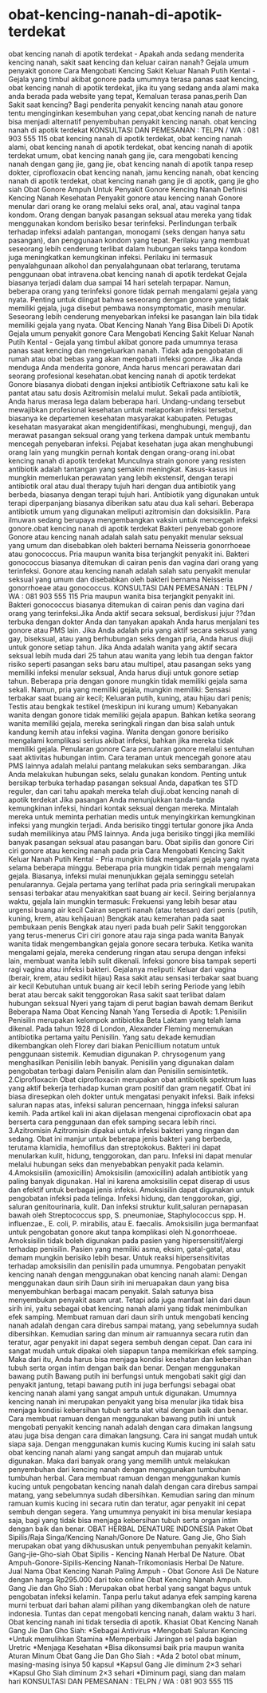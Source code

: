 # obat-kencing-nanah-di-apotik-terdekat
obat kencing nanah di apotik terdekat - Apakah anda sedang menderita kencing nanah, sakit saat kencing dan keluar cairan nanah? Gejala umum penyakit gonore Cara Mengobati Kencing Sakit Keluar Nanah Putih Kental - Gejala yang timbul akibat gonore pada umumnya terasa panas saat kencing, obat kencing nanah di apotik terdekat, jika itu yang sedang anda alami maka anda berada pada website yang tepat, Kemaluan terasa panas,perih Dan Sakit saat kencing? Bagi penderita penyakit kencing nanah atau gonore tentu menginginkan kesembuhan yang cepat,obat kencing nanah de nature bisa menjadi alternatif penyembuhan penyakit kencing nanah.     obat kencing nanah di apotik terdekat KONSULTASI DAN PEMESANAN : TELPN / WA : 081 903 555 115    obat kencing nanah di apotik terdekat, obat kencing nanah alami, obat kencing nanah di apotik terdekat, obat kencing nanah di apotik terdekat umum, obat kencing nanah gang jie, cara mengobati kencing nanah dengan gang jie, gang jie, obat kencing nanah di apotik tanpa resep dokter, ciprofloxacin obat kencing nanah, jamu kencing nanah, obat kencing nanah di apotik terdekat, obat kencing nanah gang jie di apotik, gang jie gho siah    Obat Gonore Ampuh Untuk Penyakit Gonore Kencing Nanah Definisi Kencing Nanah Kesehatan  Penyakit gonore atau kencing nanah Gonore menular dari orang ke orang melalui seks oral, anal, atau vaginal tanpa kondom. Orang dengan banyak pasangan seksual atau mereka yang tidak menggunakan kondom berisiko besar terinfeksi. Perlindungan terbaik terhadap infeksi adalah pantangan, monogami (seks dengan hanya satu pasangan), dan penggunaan kondom yang tepat. Perilaku yang membuat seseorang lebih cenderung terlibat dalam hubungan seks tanpa kondom juga meningkatkan kemungkinan infeksi. Perilaku ini termasuk penyalahgunaan alkohol dan penyalahgunaan obat terlarang, terutama penggunaan obat intravena.obat kencing nanah di apotik terdekat  Gejala biasanya terjadi dalam dua sampai 14 hari setelah terpapar. Namun, beberapa orang yang terinfeksi gonore tidak pernah mengalami gejala yang nyata. Penting untuk diingat bahwa seseorang dengan gonore yang tidak memiliki gejala, juga disebut pembawa nonsymptomatic, masih menular. Seseorang lebih cenderung menyebarkan infeksi ke pasangan lain bila tidak memiliki gejala yang nyata. Obat Kencing Nanah Yang Bisa Dibeli Di Apotik  Gejala umum penyakit gonore Cara Mengobati Kencing Sakit Keluar Nanah Putih Kental - Gejala yang timbul akibat gonore pada umumnya terasa panas saat kencing dan mengeluarkan nanah. Tidak ada pengobatan di rumah atau obat bebas yang akan mengobati infeksi gonore. Jika Anda menduga Anda menderita gonore, Anda harus mencari perawatan dari seorang profesional kesehatan.obat kencing nanah di apotik terdekat  Gonore biasanya diobati dengan injeksi antibiotik Ceftriaxone satu kali ke pantat atau satu dosis Azitromisin melalui mulut. Sekali pada antibiotik, Anda harus merasa lega dalam beberapa hari.  Undang-undang tersebut mewajibkan profesional kesehatan untuk melaporkan infeksi tersebut, biasanya ke departemen kesehatan masyarakat kabupaten. Petugas kesehatan masyarakat akan mengidentifikasi, menghubungi, menguji, dan merawat pasangan seksual orang yang terkena dampak untuk membantu mencegah penyebaran infeksi. Pejabat kesehatan juga akan menghubungi orang lain yang mungkin pernah kontak dengan orang-orang ini.obat kencing nanah di apotik terdekat Munculnya strain gonore yang resisten antibiotik adalah tantangan yang semakin meningkat. Kasus-kasus ini mungkin memerlukan perawatan yang lebih ekstensif, dengan terapi antibiotik oral atau dual therapy tujuh hari dengan dua antibiotik yang berbeda, biasanya dengan terapi tujuh hari. Antibiotik yang digunakan untuk terapi diperpanjang biasanya diberikan satu atau dua kali sehari. Beberapa antibiotik umum yang digunakan meliputi azitromisin dan doksisiklin. Para ilmuwan sedang berupaya mengembangkan vaksin untuk mencegah infeksi gonore.obat kencing nanah di apotik terdekat  Bakteri penyebab gonore Gonore atau kencing nanah adalah salah satu penyakit menular seksual yang umum dan disebabkan oleh bakteri bernama Neisseria gonorrhoeae atau gonococcus. Pria maupun wanita bisa terjangkit penyakit ini. Bakteri gonococcus biasanya ditemukan di cairan penis dan vagina dari orang yang terinfeksi. Gonore atau kencing nanah adalah salah satu penyakit menular seksual yang umum dan disebabkan oleh bakteri bernama Neisseria gonorrhoeae atau gonococcus.   KONSULTASI DAN PEMESANAN : TELPN / WA : 081 903 555 115    Pria maupun wanita bisa terjangkit penyakit ini. Bakteri gonococcus biasanya ditemukan di cairan penis dan vagina dari orang yang terinfeksi.Jika Anda aktif secara seksual, berdiskusi jujur ??dan terbuka dengan dokter Anda dan tanyakan apakah Anda harus menjalani tes gonore atau PMS lain. Jika Anda adalah pria yang aktif secara seksual yang gay, biseksual, atau yang berhubungan seks dengan pria, Anda harus diuji untuk gonore setiap tahun. Jika Anda adalah wanita yang aktif secara seksual lebih muda dari 25 tahun atau wanita yang lebih tua dengan faktor risiko seperti pasangan seks baru atau multipel, atau pasangan seks yang memiliki infeksi menular seksual, Anda harus diuji untuk gonore setiap tahun.  Beberapa pria dengan gonore mungkin tidak memiliki gejala sama sekali. Namun, pria yang memiliki gejala, mungkin memiliki: Sensasi terbakar saat buang air kecil; Keluaran putih, kuning, atau hijau dari penis; Testis atau bengkak testikel (meskipun ini kurang umum) Kebanyakan wanita dengan gonore tidak memiliki gejala apapun. Bahkan ketika seorang wanita memiliki gejala, mereka seringkali ringan dan bisa salah untuk kandung kemih atau infeksi vagina. Wanita dengan gonore berisiko mengalami komplikasi serius akibat infeksi, bahkan jika mereka tidak memiliki gejala.  Penularan gonore Cara penularan gonore melalui sentuhan saat aktivitas hubungan intim. Cara teraman untuk mencegah gonore atau PMS lainnya adalah melalui pantang melakukan seks sembarangan. Jika Anda melakukan hubungan seks, selalu gunakan kondom. Penting untuk bersikap terbuka terhadap pasangan seksual Anda, dapatkan tes STD reguler, dan cari tahu apakah mereka telah diuji.obat kencing nanah di apotik terdekat  Jika pasangan Anda menunjukkan tanda-tanda kemungkinan infeksi, hindari kontak seksual dengan mereka. Mintalah mereka untuk meminta perhatian medis untuk menyingkirkan kemungkinan infeksi yang mungkin terjadi.  Anda berisiko tinggi tertular gonore jika Anda sudah memilikinya atau PMS lainnya. Anda juga berisiko tinggi jika memiliki banyak pasangan seksual atau pasangan baru. Obat sipilis dan gonore Ciri ciri gonore atau kencing nanah pada pria Cara Mengobati Kencing Sakit Keluar Nanah Putih Kental - Pria mungkin tidak mengalami gejala yang nyata selama beberapa minggu. Beberapa pria mungkin tidak pernah mengalami gejala. Biasanya, infeksi mulai menunjukkan gejala seminggu setelah penularannya. Gejala pertama yang terlihat pada pria seringkali merupakan sensasi terbakar atau menyakitkan saat buang air kecil. Seiring berjalannya waktu, gejala lain mungkin termasuk: Frekuensi yang lebih besar atau urgensi buang air kecil Cairan seperti nanah (atau tetesan) dari penis (putih, kuning, krem, atau kehijauan) Bengkak atau kemerahan pada saat pembukaan penis Bengkak atau nyeri pada buah pelir Sakit tenggorokan yang terus-menerus Ciri ciri gonore atau raja singa pada wanita Banyak wanita tidak mengembangkan gejala gonore secara terbuka. Ketika wanita mengalami gejala, mereka cenderung ringan atau serupa dengan infeksi lain, membuat wanita lebih sulit dikenali. Infeksi gonore bisa tampak seperti ragi vagina atau infeksi bakteri.  Gejalanya meliputi: Keluar dari vagina (berair, krem, atau sedikit hijau) Rasa sakit atau sensasi terbakar saat buang air kecil Kebutuhan untuk buang air kecil lebih sering Periode yang lebih berat atau bercak sakit tenggorokan Rasa sakit saat terlibat dalam hubungan seksual Nyeri yang tajam di perut bagian bawah demam Berikut Beberapa Nama Obat Kencing Nanah Yang Tersedia di Apotik:  1.Penisilin Penisilin merupakan kelompok antibiotika Beta Laktam yang telah lama dikenal. Pada tahun 1928 di London, Alexander Fleming menemukan antibiotika pertama yaitu Penisilin. Yang satu dekade kemudian dikembangkan oleh Florey dari biakan Penicillium notatum untuk penggunaan sistemik. Kemudian digunakan P. chrysogenum yang menghasilkan Penisilin lebih banyak. Penisilin yang digunakan dalam pengobatan terbagi dalam Penisilin alam dan Penisilin semisintetik.  2.Ciprofloxacin Obat ciprofloxacin merupakan obat antibiotik spektrum luas yang aktif bekerja terhadap kuman gram positif dan gram negatif. Obat ini biasa diresepkan oleh dokter untuk mengatasi penyakit infeksi. Baik infeksi saluran napas atas, infeksi saluran pencernaan, hingga infeksi saluran kemih. Pada artikel kali ini akan dijelasan mengenai ciprofloxacin obat apa berserta cara penggunaan dan efek samping secara lebih rinci.  3.Azitromisin Azitromisin dipakai untuk infeksi bakteri yang ringan dan sedang. Obat ini manjur untuk beberapa jenis bakteri yang berbeda, terutama klamidia, hemofilius dan streptokokus. Bakteri ini dapat menularkan kulit, hidung, tenggorokan, dan paru. Infeksi ini dapat menular melalui hubungan seks dan menyebabkan penyakit pada kelamin.  4.Amoksisilin (amoxicillin) Amoksisilin (amoxicillin) adalah antibiotik yang paling banyak digunakan. Hal ini karena amoksisilin cepat diserap di usus dan efektif untuk berbagai jenis infeksi. Amoksisilin dapat digunakan untuk pengobatan infeksi pada telinga. Infeksi hidung, dan tenggorokan, gigi, saluran genitourinaria, kulit. Dan infeksi struktur kulit,saluran pernapasan bawah oleh Streptococcus spp, S. pneumoniae, Staphylococcus spp. H. influenzae., E. coli, P. mirabilis, atau E. faecalis. Amoksisilin juga bermanfaat untuk pengobatan gonore akut tanpa komplikasi oleh N.gonorrhoeae. Amoksisilin tidak boleh digunakan pada pasien yang hipersensitif/alergi terhadap penisilin. Pasien yang memiliki asma, eksim, gatal-gatal, atau demam mungkin berisiko lebih besar. Untuk reaksi hipersensitivitas terhadap amoksisilin dan penisilin pada umumnya.  Pengobatan penyakit kencing nanah dengan menggunakan obat kencing nanah alami:  Dengan menggunakan daun sirih  Daun sirih ini meruapakan daun yang bisa menyembuhkan berbagai macam penyakit. Salah satunya bisa menyembukan penyakit asam urat. Tetapi ada juga manfaat lain dari daun sirih ini, yaitu sebagai obat kencing nanah alami yang tidak menimbulkan efek samping. Membuat ramuan dari daun sirih untuk mengobati kencing nanah adalah dengan cara direbus sampai matang, yang sebelumnya sudah dibersihkan. Kemudian saring dan minum air ramuannya secara rutin dan teratur, agar penyakit ini dapat segera sembuh dengan cepat. Dan cara ini sangat mudah untuk dipakai oleh siapapun tanpa memikirkan efek samping. Maka dari itu, Anda harus bisa menjaga kondisi kesehatan dan kebersihan tubuh serta organ intim dengan baik dan benar.  Dengan menggunakan bawang putih  Bawang putih ini berfungsi untuk mengobati sakit gigi dan penyakit jantung, tetapi bawang putih ini juga berfungsi sebagai obat kencing nanah alami yang sangat ampuh untuk digunakan. Umumnya kencing nanah ini merupakan penyakit yang bisa menular jika tidak bisa menjaga kondisi kebersihan tubuh serta alat vital dengan baik dan benar. Cara membuat ramuan dengan menggunakan bawang putih ini untuk mengobati penyakit kencing nanah adalah dengan cara dimakan langsung atau juga bisa dengan cara dimakan langsung. Cara ini sangat mudah untuk siapa saja.  Dengan menggunakan kumis kucing  Kumis kucing ini salah satu obat kencing nanah alami yang sangat ampuh dan mujarab untuk digunakan. Maka dari banyak orang yang memilih untuk melakukan penyembuhan dari kencing nanah dengan menggunakan tumbuhan tumbuhan herbal. Cara membuat ramuan dengan menggunakan kumis kucing untuk pengobatan kencing nanah dalah dengan cara direbus sampai matang, yang sebelumnya sudah dibersihkan. Kemudian saring dan minum ramuan kumis kucing ini secara rutin dan teratur, agar penyakit ini cepat sembuh dengan segera. Yang umumnya penyakit ini bisa menular kesiapa saja, bagi yang tidak bisa menjaga kebersihan tubuh serta organ intim dengan baik dan benar.  OBAT HERBAL DENATURE INDONESIA  Paket Obat Sipilis/Raja Singa/Kencing Nanah/Gonore De Nature. Gang Jie, Gho Siah merupakan obat yang dikhususkan untuk penyembuhan penyakit kelamin.   Gang-jie-Gho-siah Obat Sipilis - Kencing Nanah Herbal De Nature. Obat Ampuh-Gonore-Sipilis-Kencing Nanah-Trikomoniasis Herbal De Nature.  Jual Nama Obat Kencing Nanah Paling Ampuh - Obat Gonore Asli De Nature dengan harga Rp295.000 dari toko online Obat Kencing Nanah Ampuh.   Gang Jie dan Gho Siah : Merupakan obat herbal yang sangat bagus untuk pengobatan infeksi kelamin. Tanpa perlu takut adanya efek samping karena murni terbuat dari bahan alami pilihan yang dikembangkan oleh de nature indonesia. Tuntas dan cepat mengobati kencing nanah, dalam waktu 3 hari. Obat kencing nanah ini tidak tersedia di apotik.  Khasiat Obat Kencing Nanah Gang Jie Dan Gho Siah:  *Sebagai Antivirus *Mengobati Saluran Kencing *Untuk memulihkan Stamina *Memperbaiki Jaringan sel pada bagian Uretric *Menjaga Kesehatan *Bisa dikonsumsi baik pria maupun wanita Aturan Minum Obat Gang Jie Dan Gho Siah :  *Ada 2 botol obat minum, masing-masing isinya 50 kapsul *Kapsul Gang Jie diminum 2×3 sehari *Kapsul Gho Siah diminum 2×3 sehari *Diminum pagi, siang dan malam hari    KONSULTASI DAN PEMESANAN : TELPN / WA : 081 903 555 115
